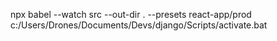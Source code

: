 npx babel --watch src --out-dir . --presets react-app/prod
c:/Users/Drones/Documents/Devs/django/Scripts/activate.bat